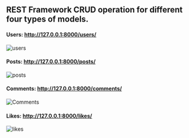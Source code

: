 ## REST Framework CRUD operation for different four types of models.

#### Users: http://127.0.0.1:8000/users/

![users](https://user-images.githubusercontent.com/82971869/146539142-beee6e01-f331-46cf-88a9-1b2318f77948.png)

#### Posts: http://127.0.0.1:8000/posts/

![posts](https://user-images.githubusercontent.com/82971869/146538879-eacb6164-d55e-4000-99a4-b584753f028f.png)

#### Comments: http://127.0.0.1:8000/comments/

![Comments](https://user-images.githubusercontent.com/82971869/146538944-fda23701-0573-48c7-9785-2624af0c6a5f.png)

#### Likes: http://127.0.0.1:8000/likes/

![likes](https://user-images.githubusercontent.com/82971869/146538967-6bb374da-3609-4c9e-b016-bdf77d63f4a7.png)

